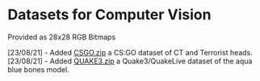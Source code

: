 # Datasets for Computer Vision
Provided as 28x28 RGB Bitmaps

[23/08/21] - Added [CSGO.zip](https://github.com/TFCNN/DOCS/raw/main/DATASETS/CSGO.zip) a CS:GO dataset of CT and Terrorist heads.<br>
[23/08/21] - Added [QUAKE3.zip](https://github.com/TFCNN/DOCS/raw/main/DATASETS/QUAKE3.zip) a Quake3/QuakeLive dataset of the aqua blue bones model.
